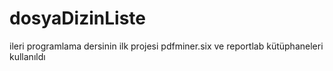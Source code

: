 # dosyaDizinListe
ileri programlama dersinin ilk projesi
pdfminer.six ve reportlab kütüphaneleri kullanıldı
